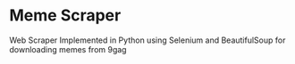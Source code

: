 # Meme Scraper
Web Scraper Implemented in Python using Selenium and BeautifulSoup for downloading memes from 9gag
